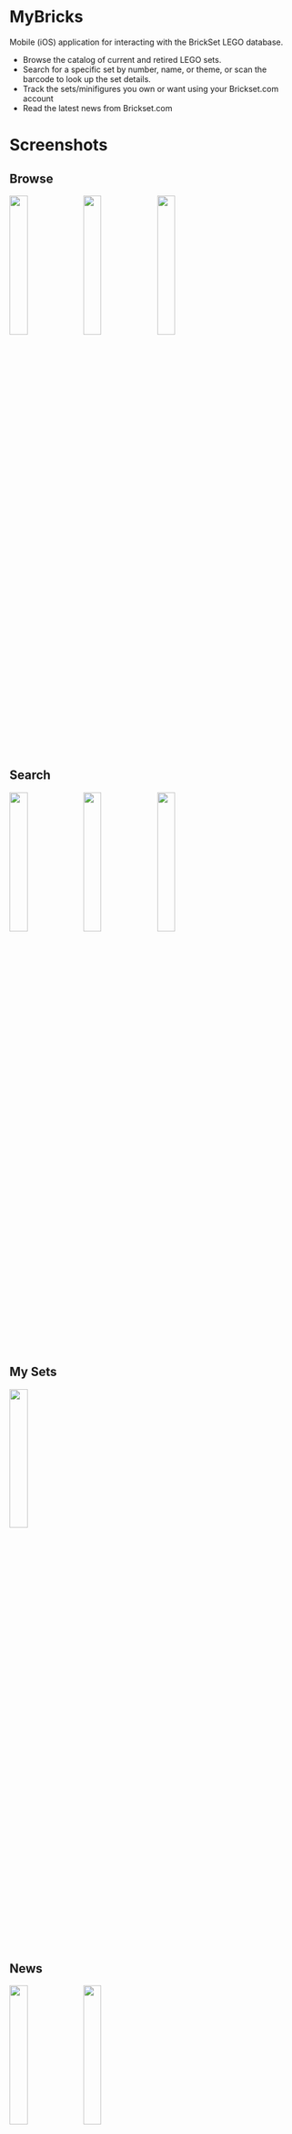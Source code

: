 # MyBricks

Mobile (iOS) application for interacting with the BrickSet LEGO database.

* Browse the catalog of current and retired LEGO sets.
* Search for a specific set by number, name, or theme, or scan the barcode to look up the set details.
* Track the sets/minifigures you own or want using your Brickset.com account
* Read the latest news from Brickset.com

# Screenshots

## Browse

<img src="Screenshots/Browse.png" width="25%"></img>
<img src="Screenshots/Browse2.png" width="25%"></img>
<img src="Screenshots/Filter.png" width="25%"></img>

## Search

<img src="Screenshots/Search.png" width="25%"></img>
<img src="Screenshots/Search2.png" width="25%"></img>
<img src="Screenshots/Scan.png" width="25%"></img>

## My Sets

<img src="Screenshots/MySets.png" width="25%"></img>

## News

<img src="Screenshots/News.png" width="25%"></img>
<img src="Screenshots/News2.png" width="25%"></img>

## Profile

<img src="Screenshots/Profile.png" width="25%"></img>

## Set Detail

<img src="Screenshots/Detail.png" width="25%"></img>
<img src="Screenshots/Detail2.png" width="25%"></img>
<img src="Screenshots/Detail3.png" width="25%"></img>
<img src="Screenshots/ImageGallery.png" width="25%"></img>
<img src="Screenshots/PriceDetail.png" width="25%"></img>
<img src="Screenshots/PartsList.png" width="25%"></img>
<img src="Screenshots/Reviews.png" width="25%"></img>
<img src="Screenshots/Reviews2.png" width="25%"></img>
<img src="Screenshots/Instructions.png" width="25%"></img>
<img src="Screenshots/Instructions2.png" width="25%"></img>
<img src="Screenshots/MyCollection.png" width="25%"></img>

# Getting Started

### Requirements

* Xcode 10 or greater (https://developer.apple.com/xcode/)
* CocoaPods 1.8.0 or greater (https://cocoapods.org)
* In order to access the Brickset services you'll need to request your own API key from `https://brickset.com/tools/webservices/requestkey`.
  After getting a key you'll need to update in `Constants.swift` .

### Building


* Clone the source to your local machine using `git clone <URL>` (repository URL can be copied from the 'Clone or Download' button above)
* Open a terminal and go to the directory where you cloned the source
* Install the required CocoaPods using `pod install`
* Open the project in Xcode - use the xcworkspace rather than xcodeproj, or you will get build errors from the CocoaPods dependencies not building
* Update `Constants.swift` with your Brickset and Rebrickable API keys (see Requirements above)
* Build and run using the Xcode Simulator

# To Do

- [x] Experiment with alternate (more compact) layout for Set Detail view
- [x] Implement display of set description in Set Detail view
- [x] Implement UPC/EAN scanning support
- [x] Implement search history
- [x] Implement support for instructions in Set Detail view
- [x] Implement support for parts list in Set Detail view
- [x] Implement owned/wanted updates on Set Detail view
- [x] View parts list for sets (using Rebrickable API)
- [x] Implement filtering on Sets List view
- [x] Implement filtering on My Sets view
- [ ] Implement filtering on Parts List view
- [ ] Add part detail view
- [ ] Add more detail to price information (new view with prices in all available currencies + current prices from Bricklink)
- [x] Implement support for additional images in Set Detail view
- [x] Implement TouchID/FaceID support for login
- [x] Implement About/Credits views
- [x] Refactor Profile view to use table view cells
- [ ] Improved transition animation (zoom?) for displaying large set images
- [x] Implement force/3D touch actions on Set List view
- [ ] Implement force/3D touch actions on Set Detail view

# Future Enhancements

* More Profile Information / Editing Profile (requires Brickset API changes)
* Local/offline storage of set data (using Core Data)
* Dark Mode support
* iPad support, iPad specific layouts

# Credits

* Theme/Set data graciously provided by **[Brickset](http://www.brickset.com)** using it's web services API.
* Parts data provided by **[Rebrickable](http://rebrickable.com)** using it's web services API.

# Third Party Libraries/Frameworks

* **[Alamofire](https://github.com/Alamofire/Alamofire)** - HTTP networking library
* **[AlamofireImage](https://github.com/Alamofire/AlamofireImage)** - Image (download) component library for Alamofire
* **[AlamofireNetworkActivityIndicator](https://github.com/Alamofire/AlamofireNetworkActivityIndicator)** - Controls the visibility of the network activity indicator on iOS using Alamofire
* **[AlamofireNetworkActivityLogger](https://github.com/Alamofire/AlamofireNetworkActivityIndicator)** - Network activity logger for Alamofire
* **[AlamofireRSSParser](https://github.com/AdeptusAstartes/AlamofireRSSParser)** - An RSS parser response handler for Alamofire
* **[Cosmos](https://github.com/evgenyneu/Cosmos)** - A star rating control for iOS and tvOS
* **[KeychainAccess](https://github.com/kishikawakatsumi/KeychainAccess)** - Simple Swift wrapper for Keychain that works on iOS, watchOS, tvOS and macOS
* **[SwiftLint](https://github.com/realm/SwiftLint)** - A tool to enforce Swift style and conventions
